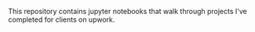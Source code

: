 This repository contains jupyter notebooks that walk through projects I've completed for clients on upwork. 
